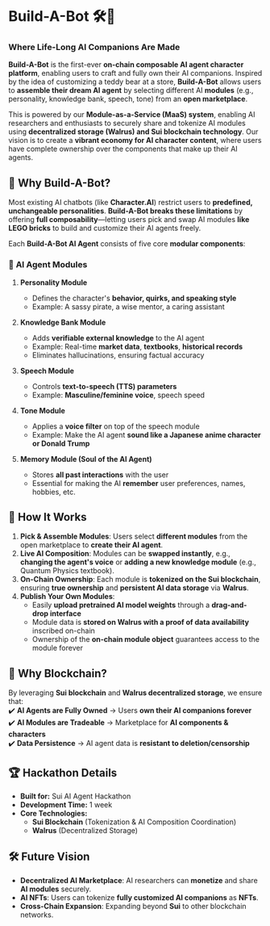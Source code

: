 # Build-A-Bot 🛠️🤖  
### Where Life-Long AI Companions Are Made

**Build-A-Bot** is the first-ever **on-chain composable AI agent character platform**, enabling users to craft and fully own their AI companions. Inspired by the idea of customizing a teddy bear at a store, **Build-A-Bot** allows users to **assemble their dream AI agent** by selecting different AI **modules** (e.g., personality, knowledge bank, speech, tone) from an **open marketplace**.

This is powered by our **Module-as-a-Service (MaaS) system**, enabling AI researchers and enthusiasts to securely share and tokenize AI modules using **decentralized storage (Walrus) and Sui blockchain technology**. Our vision is to create a **vibrant economy for AI character content**, where users have complete ownership over the components that make up their AI agents.

## 🌟 Why Build-A-Bot?  
Most existing AI chatbots (like **Character.AI**) restrict users to **predefined, unchangeable personalities**. **Build-A-Bot breaks these limitations** by offering **full composability**—letting users pick and swap AI modules **like LEGO bricks** to build and customize their AI agents freely.  

Each **Build-A-Bot AI Agent** consists of five core **modular components**:

### 🧩 **AI Agent Modules**  
1. **Personality Module**  
   - Defines the character's **behavior, quirks, and speaking style**  
   - Example: A sassy pirate, a wise mentor, a caring assistant  

2. **Knowledge Bank Module**  
   - Adds **verifiable external knowledge** to the AI agent  
   - Example: Real-time **market data**, **textbooks**, **historical records**  
   - Eliminates hallucinations, ensuring factual accuracy  

3. **Speech Module**  
   - Controls **text-to-speech (TTS) parameters**  
   - Example: **Masculine/feminine voice**, speech speed  

4. **Tone Module**  
   - Applies a **voice filter** on top of the speech module  
   - Example: Make the AI agent **sound like a Japanese anime character or Donald Trump**  

5. **Memory Module (Soul of the AI Agent)**  
   - Stores **all past interactions** with the user  
   - Essential for making the AI **remember** user preferences, names, hobbies, etc.  

## 🚀 **How It Works**  
1. **Pick & Assemble Modules**: Users select **different modules** from the open marketplace to **create their AI agent**.  
2. **Live AI Composition**: Modules can be **swapped instantly**, e.g., **changing the agent's voice** or **adding a new knowledge module** (e.g., Quantum Physics textbook).  
3. **On-Chain Ownership**: Each module is **tokenized on the Sui blockchain**, ensuring **true ownership** and **persistent AI data storage** via **Walrus**.  
4. **Publish Your Own Modules**:  
   - Easily **upload pretrained AI model weights** through a **drag-and-drop interface**  
   - Module data is **stored on Walrus with a proof of data availability** inscribed on-chain  
   - Ownership of the **on-chain module object** guarantees access to the module forever  

## 🔗 **Why Blockchain?**  
By leveraging **Sui blockchain** and **Walrus decentralized storage**, we ensure that:  
✔️ **AI Agents are Fully Owned** → Users **own their AI companions forever**  
✔️ **AI Modules are Tradeable** → Marketplace for **AI components & characters**  
✔️ **Data Persistence** → AI agent data is **resistant to deletion/censorship**  

## 🏆 **Hackathon Details**  
- **Built for:** Sui AI Agent Hackathon  
- **Development Time:** 1 week  
- **Core Technologies:**  
  - **Sui Blockchain** (Tokenization & AI Composition Coordination)  
  - **Walrus** (Decentralized Storage)  

## 🛠️ **Future Vision**  
- **Decentralized AI Marketplace**: AI researchers can **monetize** and share **AI modules** securely.  
- **AI NFTs**: Users can tokenize **fully customized AI companions** as **NFTs**.  
- **Cross-Chain Expansion**: Expanding beyond **Sui** to other blockchain networks.  
